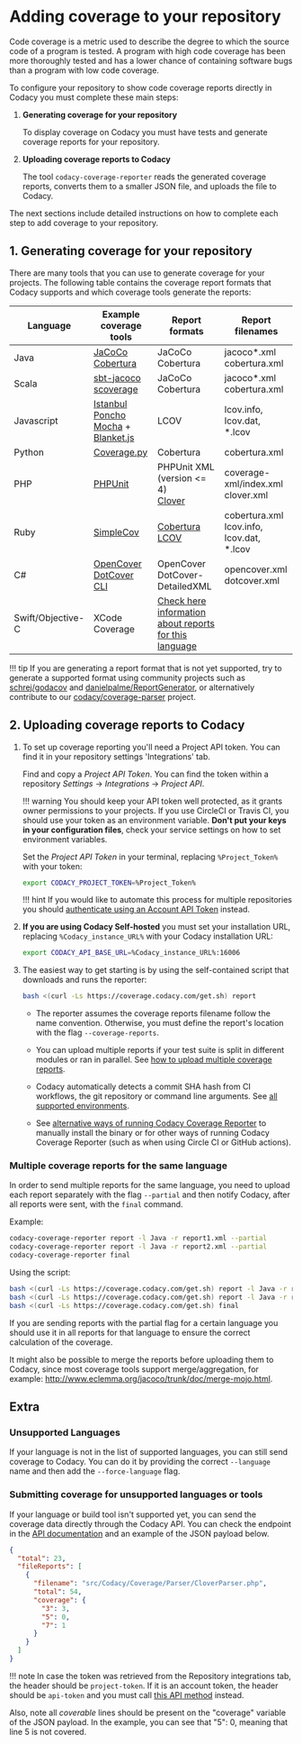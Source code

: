 # Adding coverage to your repository

Code coverage is a metric used to describe the degree to which the source code of a program is tested. A program with high code coverage has been more thoroughly tested and has a lower chance of containing software bugs than a program with low code coverage.

To configure your repository to show code coverage reports directly in Codacy you must complete these main steps:

1.  **Generating coverage for your repository**

    To display coverage on Codacy you must have tests and generate coverage reports for your repository.

1.  **Uploading coverage reports to Codacy**

    The tool `codacy-coverage-reporter` reads the generated coverage reports, converts them to a smaller JSON file, and uploads the file to Codacy.

The next sections include detailed instructions on how to complete each step to add coverage to your repository.

## 1. Generating coverage for your repository

There are many tools that you can use to generate coverage for your projects. The following table contains the coverage report formats that Codacy supports and which coverage tools generate the reports:

| Language          | Example coverage tools                                                                                                                                                                        | Report formats                                                                                                                 | Report filenames                               |
| ----------------- | --------------------------------------------------------------------------------------------------------------------------------------------------------------------------------------------- | ------------------------------------------------------------------------------------------------------------------------------ | ---------------------------------------------- |
| Java              | [JaCoCo](http://eclemma.org/jacoco/)<br/>[Cobertura](http://cobertura.github.io/cobertura/)                                                                                                   | JaCoCo<br/>Cobertura                                                                                                           | jacoco\*.xml<br/>cobertura.xml                 |
| Scala             | [sbt-jacoco](https://www.scala-sbt.org/sbt-jacoco/)<br/>[scoverage](http://scoverage.org/)                                                                                                    | JaCoCo<br/>Cobertura                                                                                                           | jacoco\*.xml<br/>cobertura.xml                 |
| Javascript        | [Istanbul](https://github.com/gotwarlost/istanbul)<br/>[Poncho](https://github.com/deepsweet/poncho)<br/>[Mocha](http://mochajs.org/) + [Blanket.js](https://github.com/alex-seville/blanket) | LCOV                                                                                                                           | lcov.info, lcov.dat, \*.lcov                   |
| Python            | [Coverage.py](https://coverage.readthedocs.io/en/coverage-5.0.3/)                                                                                                                             | Cobertura                                                                                                                      | cobertura.xml                                  |
| PHP               | [PHPUnit](https://phpunit.readthedocs.io/en/8.5/code-coverage-analysis.html)                                                                                                                  | PHPUnit XML (version &lt;= 4)<br/>[Clover](https://confluence.atlassian.com/clover/using-clover-for-php-420973033.html)        | coverage-xml/index.xml<br/>clover.xml          |
| Ruby              | [SimpleCov](https://github.com/colszowka/simplecov)                                                                                                                                           | [Cobertura](https://github.com/dashingrocket/simplecov-cobertura)<br/>[LCOV](https://github.com/fortissimo1997/simplecov-lcov) | cobertura.xml<br/>lcov.info, lcov.dat, \*.lcov |
| C#                | [OpenCover](https://github.com/OpenCover/opencover)<br/>[DotCover CLI](https://www.jetbrains.com/dotcover/)                                                                                   | OpenCover<br/>DotCover-DetailedXML                                                                                             | opencover.xml<br/>dotcover.xml                 |
| Swift/Objective-C | XCode Coverage                                                                                                                                                                                | [Check here information about reports for this language](troubleshooting/swift-objectivec.md)                                  |                                                |

!!! tip
    If you are generating a report format that is not yet supported, try to generate a supported format using community projects such as [schrej/godacov](https://github.com/schrej/godacov) and [danielpalme/ReportGenerator](https://github.com/danielpalme/ReportGenerator), or alternatively contribute to our [codacy/coverage-parser](https://github.com/codacy/coverage-parser) project.

## 2. Uploading coverage reports to Codacy

1.  To set up coverage reporting you'll need a Project API token. You can find it in your repository settings 'Integrations' tab.

    Find and copy a _Project API Token_. You can find the token within a repository _Settings_ → _Integrations_ → _Project API_.

    !!! warning
        You should keep your API token well protected, as it grants owner permissions to your projects. If you use CircleCI or Travis CI, you should use your token as an environment variable. **Don't put your keys in your configuration files**, check your service settings on how to set environment variables.

    Set the _Project API Token_ in your terminal, replacing `%Project_Token%` with your token:

    ```bash
    export CODACY_PROJECT_TOKEN=%Project_Token%
    ```

    !!! hint
        If you would like to automate this process for multiple repositories you should [authenticate using an Account API Token](advanced/authenticating-using-an-account-api-token.md) instead.

1.  **If you are using Codacy Self-hosted** you must set your installation URL, replacing `%Codacy_instance_URL%` with your Codacy installation URL:

    ```bash
    export CODACY_API_BASE_URL=%Codacy_instance_URL%:16006
    ```

1.  The easiest way to get starting is by using the self-contained script that downloads and runs the reporter:

    ```bash
    bash <(curl -Ls https://coverage.codacy.com/get.sh) report
    ```

    -   The reporter assumes the coverage reports filename follow the name convention. Otherwise, you must define the report's location with the flag `--coverage-reports`.

    -   You can upload multiple reports if your test suite is split in different modules or ran in parallel. See [how to upload multiple coverage reports](#multiple-coverage-reports-for-the-same-language).

    -   Codacy automatically detects a commit SHA hash from CI workflows, the git repository or command line arguments. See [all supported environments](troubleshooting/commit-detection.md).

    -   See [alternative ways of running Codacy Coverage Reporter](alternative-ways-of-running-coverage-reporter.md) to manually install the binary or for other ways of running Codacy Coverage Reporter (such as when using Circle CI or GitHub actions).

### Multiple coverage reports for the same language

In order to send multiple reports for the same language, you need to upload each report separately with the flag `--partial` and then notify Codacy, after all reports were sent, with the `final` command.

Example:

```bash
codacy-coverage-reporter report -l Java -r report1.xml --partial
codacy-coverage-reporter report -l Java -r report2.xml --partial
codacy-coverage-reporter final
```

Using the script:

```bash
bash <(curl -Ls https://coverage.codacy.com/get.sh) report -l Java -r report1.xml --partial
bash <(curl -Ls https://coverage.codacy.com/get.sh) report -l Java -r report2.xml --partial
bash <(curl -Ls https://coverage.codacy.com/get.sh) final
```

If you are sending reports with the partial flag for a certain language you should use it in all reports for that language to ensure the correct calculation of the coverage.

It might also be possible to merge the reports before uploading them to Codacy, since most coverage tools support merge/aggregation, for example: <http://www.eclemma.org/jacoco/trunk/doc/merge-mojo.html>.


## Extra

### Unsupported Languages

If your language is not in the list of supported languages, you can still send coverage to Codacy. You can do it by providing the correct `--language` name and then add the `--force-language` flag.

### Submitting coverage for unsupported languages or tools

If your language or build tool isn't supported yet, you can send the coverage data directly through the Codacy API. You can check the endpoint in the [API documentation](https://api.codacy.com/swagger#savecoverage) and an example of the JSON payload below.

```json
{
  "total": 23,
  "fileReports": [
    {
      "filename": "src/Codacy/Coverage/Parser/CloverParser.php",
      "total": 54,
      "coverage": {
        "3": 3,
        "5": 0,
        "7": 1
      }
    }
  ]
}
```

!!! note
    In case the token was retrieved from the Repository integrations tab, the header should be `project-token`. If it is an account token, the header should be `api-token` and you must call [this API method](https://api.codacy.com/swagger#savecoveragewithprojectname) instead.

Also, note all _coverable_ lines should be present on the "coverage" variable of the JSON payload. In the example, you can see that "5": 0, meaning that line 5 is not covered.
